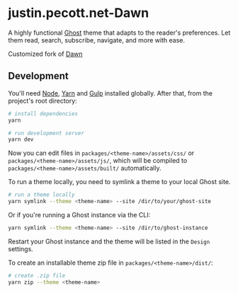 # justin.pecott.net-Dawn

A highly functional [Ghost](https://github.com/TryGhost/Ghost) theme that adapts to the reader's preferences. Let them read, search, subscribe, navigate, and more with ease.

Customized fork of [Dawn](https://github.com/TryGhost/Dawn)

## Development

You'll need [Node](https://nodejs.org/), [Yarn](https://yarnpkg.com/) and [Gulp](https://gulpjs.com) installed globally. After that, from the project's root directory:

```bash
# install dependencies
yarn

# run development server
yarn dev
```

Now you can edit files in `packages/<theme-name>/assets/css/` or `packages/<theme-name>/assets/js/`, which will be compiled to `packages/<theme-name>/assets/built/` automatically.

To run a theme locally, you need to symlink a theme to your local Ghost site.

```bash
# run a theme locally
yarn symlink --theme <theme-name> --site /dir/to/your/ghost-site
```

Or if you're running a Ghost instance via the CLI:

```bash
yarn symlink --theme <theme-name> --site /dir/to/ghost-instance
```

Restart your Ghost instance and the theme will be listed in the `Design` settings.

To create an installable theme zip file in `packages/<theme-name>/dist/`:

```bash
# create .zip file
yarn zip --theme <theme-name>
```
